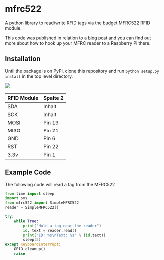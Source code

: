 # mfrc522

A python library to read/write RFID tags via the budget MFRC522 RFID module.

This code was published in relation to a [blog post](https://pimylifeup.com/raspberry-pi-rfid-rc522/) and you can find out more about how to hook up your MFRC reader to a Raspberry Pi there.

## Installation

Until the package is on PyPi, clone this repository and run `python setup.py install` in the top level directory.

<img src = "https://miro.medium.com/max/720/0*VsaGvGskvJa20hZa.png">

RFID Module | Spalte 2
-------- | --------
SDA   | Inhalt
SCK   | Inhalt
MOSI  | Pin 19
MISO  | Pin 21
GND   | Pin 6
RST   | Pin 22
3.3v  | Pin 1

## Example Code

The following code will read a tag from the MFRC522

```python
from time import sleep
import sys
from mfrc522 import SimpleMFRC522
reader = SimpleMFRC522()

try:
    while True:
        print("Hold a tag near the reader")
        id, text = reader.read()
        print("ID: %s\nText: %s" % (id,text))
        sleep(5)
except KeyboardInterrupt:
    GPIO.cleanup()
    raise
```
